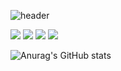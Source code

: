 ![header](https://capsule-render.vercel.app/api?type=waving&color=auto&text=key4ss)

<img src="https://img.shields.io/badge/JavaScript-F7DF1E?style=flat-square&logo=JavaScript&logoColor=white"/></a>
<img src="https://img.shields.io/badge/Python-3776AB?style=flat-square&logo=Python&logoColor=white"/></a>
<img src="https://img.shields.io/badge/Oracle-F80000?style=flat-square&logo=Oracle&logoColor=white"/></a>
<img src="https://img.shields.io/badge/HTML5-E34F26?style=flat-square&logo=HTML5&logoColor=white"/></a>

![Anurag's GitHub stats](https://github-readme-stats.vercel.app/api?username=key4ss&show_icons=true&theme=swift)
